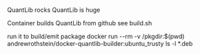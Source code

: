 QuantLib rocks
QuantLib is huge

Container builds QuantLib from github
see build.sh

run it to build/emit package
docker run --rm -v /pkgdir:$(pwd) andrewrothstein/docker-quantlib-builder:ubuntu_trusty
ls -l *.deb
